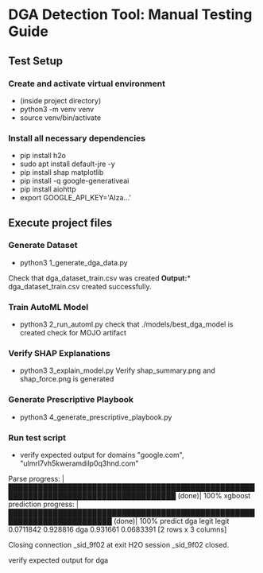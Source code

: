 # DGA Detection Tool: Manual Testing Guide

## Test Setup

### Create and activate virtual environment
  - (inside project directory)
  - python3 -m venv venv
  - source venv/bin/activate

### Install all necessary dependencies
- pip install h2o
- sudo apt install default-jre -y
- pip install shap matplotlib
- pip install -q google-generativeai
- pip install aiohttp
- export GOOGLE_API_KEY='AIza...'

## Execute project files

### Generate Dataset
- python3 1_generate_dga_data.py

Check that dga_dataset_train.csv was created
**Output:*** dga_dataset_train.csv created successfully.

### Train AutoML Model
- python3 2_run_automl.py
check that ./models/best_dga_model is created
check for MOJO artifact 

### Verify SHAP Explanations
- python3 3_explain_model.py
Verify shap_summary.png and shap_force.png is generated 


### Generate Prescriptive Playbook
- python3 4_generate_prescriptive_playbook.py

### Run test script
- verify expected output for domains "google.com", "ulmrl7vh5kweramdilp0q3hnd.com"


Parse progress: |████████████████████████████████████████████████████████████████████████████████████ (done)| 100%
xgboost prediction progress: |███████████████████████████████████████████████████████████████████████ (done)| 100%
predict          dga      legit
legit      0.0711842  0.928816
dga        0.931661   0.0683391
[2 rows x 3 columns]

Closing connection _sid_9f02 at exit
H2O session _sid_9f02 closed.




verify expected output for dga 
